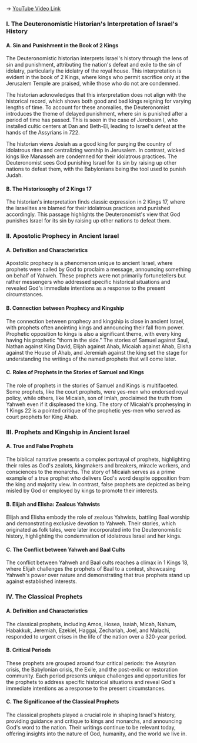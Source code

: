 -> [YouTube Video Link](https://www.youtube.com/watch?v=zBXCuyF_laE&list=PLh9mgdi4rNeyuvTEbD-Ei0JdMUujXfyWi&index=15&pp=iAQB)

### I. The Deuteronomistic Historian's Interpretation of Israel's History
#### A. Sin and Punishment in the Book of 2 Kings

The Deuteronomistic historian interprets Israel's history through the lens of sin and punishment, attributing the nation's defeat and exile to the sin of idolatry, particularly the idolatry of the royal house. This interpretation is evident in the book of 2 Kings, where kings who permit sacrifice only at the Jerusalem Temple are praised, while those who do not are condemned.

The historian acknowledges that this interpretation does not align with the historical record, which shows both good and bad kings reigning for varying lengths of time. To account for these anomalies, the Deuteronomist introduces the theme of delayed punishment, where sin is punished after a period of time has passed. This is seen in the case of Jeroboam I, who installed cultic centers at Dan and Beth-El, leading to Israel's defeat at the hands of the Assyrians in 722.

The historian views Josiah as a good king for purging the country of idolatrous rites and centralizing worship in Jerusalem. In contrast, wicked kings like Manasseh are condemned for their idolatrous practices. The Deuteronomist sees God punishing Israel for its sin by raising up other nations to defeat them, with the Babylonians being the tool used to punish Judah.

#### B. The Historiosophy of 2 Kings 17

The historian's interpretation finds classic expression in 2 Kings 17, where the Israelites are blamed for their idolatrous practices and punished accordingly. This passage highlights the Deuteronomist's view that God punishes Israel for its sin by raising up other nations to defeat them.

### II. Apostolic Prophecy in Ancient Israel
#### A. Definition and Characteristics

Apostolic prophecy is a phenomenon unique to ancient Israel, where prophets were called by God to proclaim a message, announcing something on behalf of Yahweh. These prophets were not primarily fortunetellers but rather messengers who addressed specific historical situations and revealed God's immediate intentions as a response to the present circumstances.

#### B. Connection between Prophecy and Kingship

The connection between prophecy and kingship is close in ancient Israel, with prophets often anointing kings and announcing their fall from power. Prophetic opposition to kings is also a significant theme, with every king having his prophetic "thorn in the side." The stories of Samuel against Saul, Nathan against King David, Elijah against Ahab, Micaiah against Ahab, Elisha against the House of Ahab, and Jeremiah against the king set the stage for understanding the writings of the named prophets that will come later.

#### C. Roles of Prophets in the Stories of Samuel and Kings

The role of prophets in the stories of Samuel and Kings is multifaceted. Some prophets, like the court prophets, were yes-men who endorsed royal policy, while others, like Micaiah, son of Imlah, proclaimed the truth from Yahweh even if it displeased the king. The story of Micaiah's prophesying in 1 Kings 22 is a pointed critique of the prophetic yes-men who served as court prophets for King Ahab.

### III. Prophets and Kingship in Ancient Israel
#### A. True and False Prophets

The biblical narrative presents a complex portrayal of prophets, highlighting their roles as God's zealots, kingmakers and breakers, miracle workers, and consciences to the monarchs. The story of Micaiah serves as a prime example of a true prophet who delivers God's word despite opposition from the king and majority view. In contrast, false prophets are depicted as being misled by God or employed by kings to promote their interests.

#### B. Elijah and Elisha: Zealous Yahwists

Elijah and Elisha embody the role of zealous Yahwists, battling Baal worship and demonstrating exclusive devotion to Yahweh. Their stories, which originated as folk tales, were later incorporated into the Deuteronomistic history, highlighting the condemnation of idolatrous Israel and her kings.

#### C. The Conflict between Yahweh and Baal Cults

The conflict between Yahweh and Baal cults reaches a climax in 1 Kings 18, where Elijah challenges the prophets of Baal to a contest, showcasing Yahweh's power over nature and demonstrating that true prophets stand up against established interests.

### IV. The Classical Prophets
#### A. Definition and Characteristics

The classical prophets, including Amos, Hosea, Isaiah, Micah, Nahum, Habakkuk, Jeremiah, Ezekiel, Haggai, Zechariah, Joel, and Malachi, responded to urgent crises in the life of the nation over a 320-year period.

#### B. Critical Periods

These prophets are grouped around four critical periods: the Assyrian crisis, the Babylonian crisis, the Exile, and the post-exilic or restoration community. Each period presents unique challenges and opportunities for the prophets to address specific historical situations and reveal God's immediate intentions as a response to the present circumstances.

#### C. The Significance of the Classical Prophets

The classical prophets played a crucial role in shaping Israel's history, providing guidance and critique to kings and monarchs, and announcing God's word to the nation. Their writings continue to be relevant today, offering insights into the nature of God, humanity, and the world we live in.